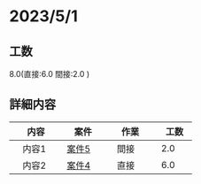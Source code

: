 ﻿# 2023/5/1

## 工数
8.0(直接:6.0 間接:2.0 )

## 詳細内容
| 　内容　 | 　案件　 | 　作業　 | 　工数　 |
| ------------- | ------------- | ------------- | ------------- |
| 　内容1  | 　[案件5](../project/案件5.md)　 | 　間接  | 　2.0  |
| 　内容2  | 　[案件4](../project/案件4.md)　 | 　直接  | 　6.0  |
